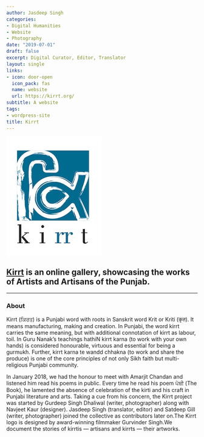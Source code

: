 ```yaml
---
author: Jasdeep Singh
categories:
- Digital Humanities
- Website
- Photography
date: "2019-07-01"
draft: false
excerpt: Digital Curator, Editor, Translator
layout: single
links:
- icon: door-open
  icon_pack: fas
  name: website
  url: https://kirrt.org/
subtitle: A website
tags:
- wordpress-site
title: Kirrt
---
```


![Kirrt Logo](kirrt-logo.jpg)

## [Kirrt](https://kirrt.org) is an online gallery, showcasing the works of Artists and Artisans of the Punjab.

---

### About

Kirrt (ਕਿਰਤ) is a Punjabi word with roots in Sanskrit word Krit or Kriti (कृत). It means manufacturing, making and creation. In Punjabi, the word kirrt carries the same meaning, but with additional connotation of kirrt as labour, toil. In Guru Nanak’s teachings hathiN kirrt karna (to work with your own hands) is considered honourable, virtuous and essential for being a gurmukh. Further, kirrt karna te wandd chhakna (to work and share the produce) is one of the core principles of not only Sikh faith but multi-religious Punjabi community.

In January 2018, we had the honour to meet with Amarjit Chandan and listened him read his poems in public. Every time he read his poem ਪੋਥੀ (The Book), he lamented the absence of celebration of the kirti and his craft in Punjabi literature and arts. Taking a cue from his concern, the Kirrt project was started by Gurdeep Singh Dhaliwal (writer, photographer) along with Navjeet Kaur (designer). Jasdeep Singh (translator, editor) and Satdeep Gill (writer, photographer) joined the collective as contributors later on.The Kirrt logo is designed by award-winning filmmaker Gurvinder Singh.We document the stories of kirrtis — artisans and kirrts — their artworks.

